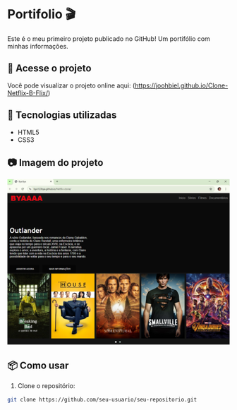 # Portifolio 🎬

Este é o meu primeiro projeto publicado no GitHub! Um portifólio com minhas informações.
## 🔗 Acesse o projeto

Você pode visualizar o projeto online aqui: (https://joohbiel.github.io/Clone-Netflix-B-Flix/)

## 🚀 Tecnologias utilizadas

- HTML5
- CSS3

## 📷 Imagem do projeto

![Screenshot do Clone da Netflix](https://github.com/bya123bya/Netflix-clone/blob/45b3c5e57a148248eaa08720bf9248c5fbc51f27/print%20netlfix.png)


## 📦 Como usar

1. Clone o repositório:
```bash
git clone https://github.com/seu-usuario/seu-repositorio.git
